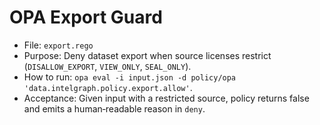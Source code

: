 # OPA Export Guard

- File: `export.rego`
- Purpose: Deny dataset export when source licenses restrict (`DISALLOW_EXPORT`, `VIEW_ONLY`, `SEAL_ONLY`).
- How to run: `opa eval -i input.json -d policy/opa 'data.intelgraph.policy.export.allow'`.
- Acceptance: Given input with a restricted source, policy returns false and emits a human‑readable reason in `deny`.
